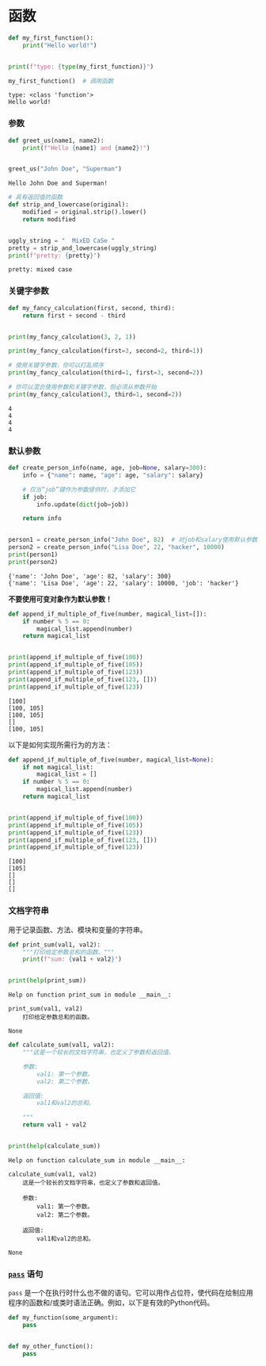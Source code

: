 
# 函数


```python
def my_first_function():
    print("Hello world!")


print(f"type: {type(my_first_function)}")

my_first_function()  # 调用函数
```

    type: <class 'function'>
    Hello world!
    

### 参数


```python
def greet_us(name1, name2):
    print(f"Hello {name1} and {name2}!")


greet_us("John Doe", "Superman")
```

    Hello John Doe and Superman!
    


```python
# 具有返回值的函数
def strip_and_lowercase(original):
    modified = original.strip().lower()
    return modified


uggly_string = "  MixED CaSe "
pretty = strip_and_lowercase(uggly_string)
print(f"pretty: {pretty}")
```

    pretty: mixed case
    

### 关键字参数


```python
def my_fancy_calculation(first, second, third):
    return first + second - third


print(my_fancy_calculation(3, 2, 1))

print(my_fancy_calculation(first=3, second=2, third=1))

# 使用关键字参数，你可以打乱顺序
print(my_fancy_calculation(third=1, first=3, second=2))

# 你可以混合使用参数和关键字参数，但必须从参数开始
print(my_fancy_calculation(3, third=1, second=2))
```

    4
    4
    4
    4
    

### 默认参数


```python
def create_person_info(name, age, job=None, salary=300):
    info = {"name": name, "age": age, "salary": salary}

    # 仅当“job”键作为参数提供时，才添加它
    if job:
        info.update(dict(job=job))

    return info


person1 = create_person_info("John Doe", 82)  # 对job和salary使用默认参数
person2 = create_person_info("Lisa Doe", 22, "hacker", 10000)
print(person1)
print(person2)
```

    {'name': 'John Doe', 'age': 82, 'salary': 300}
    {'name': 'Lisa Doe', 'age': 22, 'salary': 10000, 'job': 'hacker'}
    

**不要使用可变对象作为默认参数！**


```python
def append_if_multiple_of_five(number, magical_list=[]):
    if number % 5 == 0:
        magical_list.append(number)
    return magical_list


print(append_if_multiple_of_five(100))
print(append_if_multiple_of_five(105))
print(append_if_multiple_of_five(123))
print(append_if_multiple_of_five(123, []))
print(append_if_multiple_of_five(123))
```

    [100]
    [100, 105]
    [100, 105]
    []
    [100, 105]
    

以下是如何实现所需行为的方法：


```python
def append_if_multiple_of_five(number, magical_list=None):
    if not magical_list:
        magical_list = []
    if number % 5 == 0:
        magical_list.append(number)
    return magical_list


print(append_if_multiple_of_five(100))
print(append_if_multiple_of_five(105))
print(append_if_multiple_of_five(123))
print(append_if_multiple_of_five(123, []))
print(append_if_multiple_of_five(123))
```

    [100]
    [105]
    []
    []
    []
    

### 文档字符串
用于记录函数、方法、模块和变量的字符串。


```python
def print_sum(val1, val2):
    """打印给定参数总和的函数。"""
    print(f"sum: {val1 + val2}")


print(help(print_sum))
```

    Help on function print_sum in module __main__:
    
    print_sum(val1, val2)
        打印给定参数总和的函数。
    
    None
    


```python
def calculate_sum(val1, val2):
    """这是一个较长的文档字符串，也定义了参数和返回值。

    参数:
        val1: 第一个参数。
        val2: 第二个参数。

    返回值:
        val1和val2的总和。

    """
    return val1 + val2


print(help(calculate_sum))
```

    Help on function calculate_sum in module __main__:
    
    calculate_sum(val1, val2)
        这是一个较长的文档字符串，也定义了参数和返回值。
        
        参数:
            val1: 第一个参数。
            val2: 第二个参数。
        
        返回值:
            val1和val2的总和。
    
    None
    

### [`pass`](https://docs.python.org/3/reference/simple_stmts.html#the-pass-statement) 语句
`pass` 是一个在执行时什么也不做的语句。它可以用作占位符，使代码在绘制应用程序的函数和/或类时语法正确。例如，以下是有效的Python代码。


```python
def my_function(some_argument):
    pass


def my_other_function():
    pass
```
